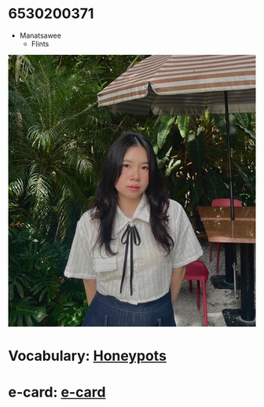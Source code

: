 # 6530200371
- Manatsawee
    - Flints


![profile](img/img.jpeg)

# Vocabulary: [Honeypots](honeypots.md)
# e-card: [e-card](e-card.md)
